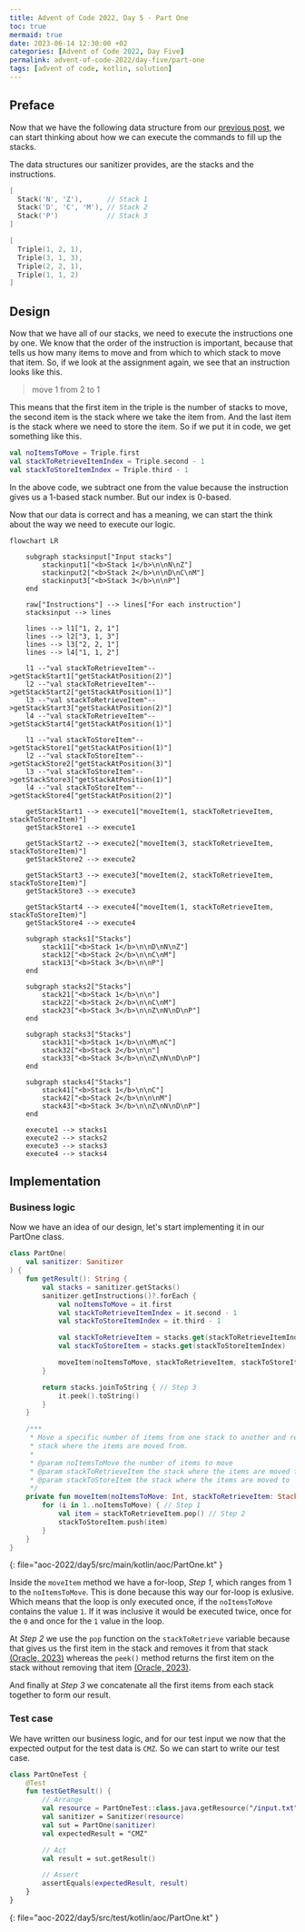 ```yaml
---
title: Advent of Code 2022, Day 5 - Part One
toc: true
mermaid: true
date: 2023-06-14 12:30:00 +02
categories: [Advent of Code 2022, Day Five]
permalink: advent-of-code-2022/day-five/part-one
tags: [advent of code, kotlin, solution]
---
```


## Preface

Now that we have the following data structure from our [previous post](./2023-06-07-sanitizer.md), we can start thinking about how we can execute the commands to fill up the stacks.

The data structures our sanitizer provides, are the stacks and the instructions.

```kotlin
[
  Stack('N', 'Z'),      // Stack 1
  Stack('D', 'C', 'M'), // Stack 2
  Stack('P')            // Stack 3
]
```

```kotlin
[
  Triple(1, 2, 1),
  Triple(3, 1, 3),
  Triple(2, 2, 1),
  Triple(1, 1, 2)
]
```

## Design

Now that we have all of our stacks, we need to execute the instructions one by one. We know that the order of the instruction is important, because that tells us how many items to move and from which to which stack to move that item. So, if we look at the assignment again, we see that an instruction looks like this.

> move 1 from 2 to 1

This means that the first item in the triple is the number of stacks to move, the second item is the stack where we take the item from. And the last item is the stack where we need to store the item. So if we put it in code, we get something like this.

```kotlin
val noItemsToMove = Triple.first
val stackToRetrieveItemIndex = Triple.second - 1
val stackToStoreItemIndex = Triple.third - 1
```

In the above code, we subtract one from the value because the instruction gives us a 1-based stack number. But our index is 0-based.

Now that our data is correct and has a meaning, we can start the think about the way we need to execute our logic.

```mermaid
flowchart LR

    subgraph stacksinput["Input stacks"]
        stackinput1["<b>Stack 1</b>\n\nN\nZ"]
        stackinput2["<b>Stack 2</b>\n\nD\nC\nM"]
        stackinput3["<b>Stack 3</b>\n\nP"]
    end

    raw["Instructions"] --> lines["For each instruction"]
    stacksinput --> lines

    lines --> l1["1, 2, 1"]
    lines --> l2["3, 1, 3"]
    lines --> l3["2, 2, 1"]
    lines --> l4["1, 1, 2"]

    l1 --"val stackToRetrieveItem"-->getStackStart1["getStackAtPosition(2)"]
    l2 --"val stackToRetrieveItem"-->getStackStart2["getStackAtPosition(1)"]
    l3 --"val stackToRetrieveItem"-->getStackStart3["getStackAtPosition(2)"]
    l4 --"val stackToRetrieveItem"-->getStackStart4["getStackAtPosition(1)"]

    l1 --"val stackToStoreItem"-->getStackStore1["getStackAtPosition(1)"]
    l2 --"val stackToStoreItem"-->getStackStore2["getStackAtPosition(3)"]
    l3 --"val stackToStoreItem"-->getStackStore3["getStackAtPosition(1)"]
    l4 --"val stackToStoreItem"-->getStackStore4["getStackAtPosition(2)"]

    getStackStart1 --> execute1["moveItem(1, stackToRetrieveItem, stackToStoreItem)"]
    getStackStore1 --> execute1

    getStackStart2 --> execute2["moveItem(3, stackToRetrieveItem, stackToStoreItem)"]
    getStackStore2 --> execute2

    getStackStart3 --> execute3["moveItem(2, stackToRetrieveItem, stackToStoreItem)"]
    getStackStore3 --> execute3

    getStackStart4 --> execute4["moveItem(1, stackToRetrieveItem, stackToStoreItem)"]
    getStackStore4 --> execute4

    subgraph stacks1["Stacks"]
        stack11["<b>Stack 1</b>\n\nD\nN\nZ"]
        stack12["<b>Stack 2</b>\n\nC\nM"]
        stack13["<b>Stack 3</b>\n\nP"]
    end

    subgraph stacks2["Stacks"]
        stack21["<b>Stack 1</b>\n\n"]
        stack22["<b>Stack 2</b>\n\nC\nM"]
        stack23["<b>Stack 3</b>\n\nZ\nN\nD\nP"]
    end

    subgraph stacks3["Stacks"]
        stack31["<b>Stack 1</b>\n\nM\nC"]
        stack32["<b>Stack 2</b>\n\n"]
        stack33["<b>Stack 3</b>\n\nZ\nN\nD\nP"]
    end

    subgraph stacks4["Stacks"]
        stack41["<b>Stack 1</b>\n\nC"]
        stack42["<b>Stack 2</b>\n\n\nM"]
        stack43["<b>Stack 3</b>\n\nZ\nN\nD\nP"]
    end

    execute1 --> stacks1
    execute2 --> stacks2
    execute3 --> stacks3
    execute4 --> stacks4

```

## Implementation

### Business logic

Now we have an idea of our design, let's start implementing it in our PartOne class.

```kotlin
class PartOne(
    val sanitizer: Sanitizer
) {
    fun getResult(): String {
        val stacks = sanitizer.getStacks()
        sanitizer.getInstructions()?.forEach {
            val noItemsToMove = it.first
            val stackToRetrieveItemIndex = it.second - 1
            val stackToStoreItemIndex = it.third - 1

            val stackToRetrieveItem = stacks.get(stackToRetrieveItemIndex)
            val stackToStoreItem = stacks.get(stackToStoreItemIndex)

            moveItem(noItemsToMove, stackToRetrieveItem, stackToStoreItem)
        }

        return stacks.joinToString { // Step 3
            it.peek().toString()
        }
    }

    /***
     * Move a specific number of items from one stack to another and remove them from the
     * stack where the items are moved from.
     *
     * @param noItemsToMove the number of items to move
     * @param stackToRetrieveItem the stack where the items are moved from
     * @param stackToStoreItem the stack where the items are moved to
     */
    private fun moveItem(noItemsToMove: Int, stackToRetrieveItem: Stack<Char>, stackToStoreItem: Stack<Char>) {
        for (i in 1..noItemsToMove) { // Step 1
            val item = stackToRetrieveItem.pop() // Step 2
            stackToStoreItem.push(item)
        }
    }
}
```
{: file="aoc-2022/day5/src/main/kotlin/aoc/PartOne.kt" }

Inside the `moveItem` method we have a for-loop, _Step 1_, which ranges from 1 to the `noItemsToMove`. This is done because this way our for-loop is exlusive. Which means that the loop is only executed once, if the `noItemsToMove` contains the value `1`. If it was inclusive it would be executed twice, once for the `0` and once for the `1` value in the loop.

At _Step 2_ we use the `pop` function on the `stackToRetrieve` variable because that gives us the first item in the stack and removes it from that stack [(Oracle, 2023)](https://docs.oracle.com/javase/8/docs/api/java/util/Stack.html#pop--) whereas the `peek()` method returns the first item on the stack without removing that item [(Oracle, 2023)](https://docs.oracle.com/javase/8/docs/api/java/util/Stack.html#peek--).

And finally at _Step 3_ we concatenate all the first items from each stack together to form our result.

### Test case

We have written our business logic, and for our test input we now that the expected output for the test data is `CMZ`. So we can start to write our test case.

```kotlin
class PartOneTest {
    @Test
    fun testGetResult() {
        // Arrange
        val resource = PartOneTest::class.java.getResource("/input.txt")
        val sanitizer = Sanitizer(resource)
        val sut = PartOne(sanitizer)
        val expectedResult = "CMZ"

        // Act
        val result = sut.getResult()

        // Assert
        assertEquals(expectedResult, result)
    }
}
```
{: file="aoc-2022/day5/src/test/kotlin/aoc/PartOne.kt" }
